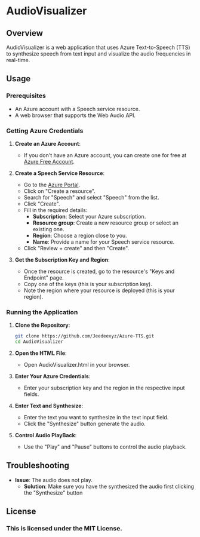 # AudioVisualizer

## Overview

AudioVisualizer is a web application that uses Azure Text-to-Speech (TTS) to synthesize speech from text input and visualize the audio frequencies in real-time.

## Usage

### Prerequisites

- An Azure account with a Speech service resource.
- A web browser that supports the Web Audio API.

### Getting Azure Credentials

1. **Create an Azure Account**:

   - If you don't have an Azure account, you can create one for free at [Azure Free Account](https://azure.microsoft.com/free/).

2. **Create a Speech Service Resource**:

   - Go to the [Azure Portal](https://portal.azure.com/).
   - Click on "Create a resource".
   - Search for "Speech" and select "Speech" from the list.
   - Click "Create".
   - Fill in the required details:
     - **Subscription**: Select your Azure subscription.
     - **Resource group**: Create a new resource group or select an existing one.
     - **Region**: Choose a region close to you.
     - **Name**: Provide a name for your Speech service resource.
   - Click "Review + create" and then "Create".

3. **Get the Subscription Key and Region**:
   - Once the resource is created, go to the resource's "Keys and Endpoint" page.
   - Copy one of the keys (this is your subscription key).
   - Note the region where your resource is deployed (this is your region).

### Running the Application

1. **Clone the Repository**:

   ```sh
   git clone https://github.com/Jeedeexyz/Azure-TTS.git
   cd AudioVisualizer
   ```

2. **Open the HTML File**:

   - Open AudioVisualizer.html in your browser.

3. **Enter Your Azure Credentials**:

   - Enter your subscription key and the region in the respective input fields.

4. **Enter Text and Synthesize**:

   - Enter the text you want to synthesize in the text input field.
   - Click the "Synthesize" button generate the audio.

5. **Control Audio PlayBack**:
   - Use the "Play" and "Pause" buttons to control the audio playback.

## Troubleshooting

- **Issue**: The audio does not play.
  - **Solution**: Make sure you have the synthesized the audio first clicking the "Synthesize" button

## License

### This is licensed under the MIT License.
